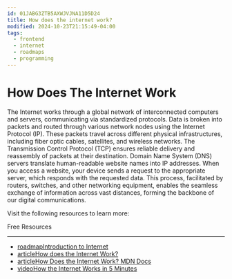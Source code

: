 ```yaml
---
id: 01JABG3ZTB5AXWJVJNA11D5D24
title: How does the internet work?
modified: 2024-10-23T21:15:49-04:00
tags:
  - frontend
  - internet
  - roadmaps
  - programming
---
```

# How Does The Internet Work

The Internet works through a global network of interconnected computers and servers, communicating via standardized protocols. Data is broken into packets and routed through various network nodes using the Internet Protocol (IP). These packets travel across different physical infrastructures, including fiber optic cables, satellites, and wireless networks. The Transmission Control Protocol (TCP) ensures reliable delivery and reassembly of packets at their destination. Domain Name System (DNS) servers translate human-readable website names into IP addresses. When you access a website, your device sends a request to the appropriate server, which responds with the requested data. This process, facilitated by routers, switches, and other networking equipment, enables the seamless exchange of information across vast distances, forming the backbone of our digital communications.

Visit the following resources to learn more:

Free Resources

---

- [roadmapIntroduction to Internet](https://roadmap.sh/guides/what-is-internet)
- [articleHow does the Internet Work?](https://cs.fyi/guide/how-does-internet-work)
- [articleHow Does the Internet Work? MDN Docs](https://developer.mozilla.org/en-US/docs/Learn/Common_questions/How_does_the_Internet_work)
- [videoHow the Internet Works in 5 Minutes](https://www.youtube.com/watch?v=7_LPdttKXPc)